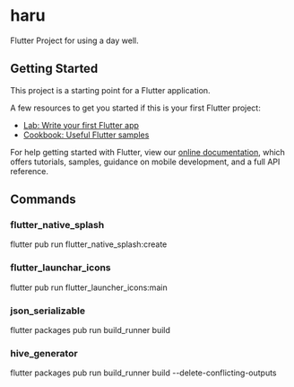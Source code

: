 # haru

Flutter Project for using a day well.

## Getting Started

This project is a starting point for a Flutter application.

A few resources to get you started if this is your first Flutter project:

- [Lab: Write your first Flutter app](https://flutter.dev/docs/get-started/codelab)
- [Cookbook: Useful Flutter samples](https://flutter.dev/docs/cookbook)

For help getting started with Flutter, view our
[online documentation](https://flutter.dev/docs), which offers tutorials,
samples, guidance on mobile development, and a full API reference.

## Commands

### flutter_native_splash

flutter pub run flutter_native_splash:create
### flutter_launchar_icons

flutter pub run flutter_launcher_icons:main

### json_serializable

flutter packages pub run build_runner build

### hive_generator
flutter packages pub run build_runner build --delete-conflicting-outputs